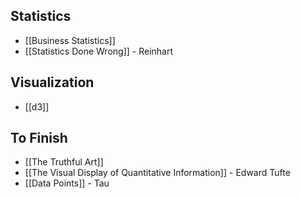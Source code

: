 ## Statistics

* [[Business Statistics]]
* [[Statistics Done Wrong]] - Reinhart

## Visualization

* [[d3]]

## To Finish

* [[The Truthful Art]]
* [[The Visual Display of Quantitative Information]] - Edward Tufte
* [[Data Points]] - Tau
